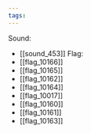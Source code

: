 ```yaml
---
tags:
---
```

Sound:
- [[sound_453]]
Flag:
- [[flag_10166]]
- [[flag_10165]]
- [[flag_10162]]
- [[flag_10164]]
- [[flag_10017]]
- [[flag_10160]]
- [[flag_10161]]
- [[flag_10163]]
